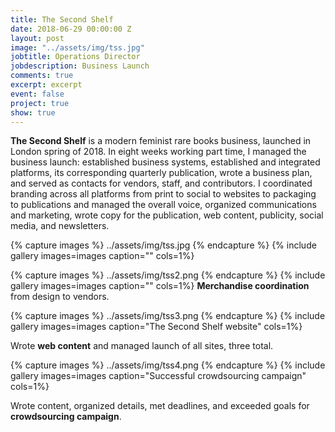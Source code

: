 ```yaml
---
title: The Second Shelf
date: 2018-06-29 00:00:00 Z
layout: post
image: "../assets/img/tss.jpg"
jobtitle: Operations Director
jobdescription: Business Launch 
comments: true
excerpt: excerpt
event: false
project: true
show: true
---
```


**The Second Shelf** is a modern feminist rare books business, launched in London spring of 2018. In eight weeks working part time, I managed the business launch: established business systems, established and integrated platforms, its corresponding quarterly publication, wrote a business plan, and served as contacts for vendors, staff, and contributors. I coordinated branding across all platforms from print to social to websites to packaging to publications and managed the overall voice, organized communications and marketing, wrote copy for the publication, web content, publicity, social media, and newsletters. 

{% capture images %}
  ../assets/img/tss.jpg
{% endcapture %}
{% include gallery images=images caption="" cols=1%}

{% capture images %}
	../assets/img/tss2.png
{% endcapture %}
{% include gallery images=images caption="" cols=1%}
**Merchandise coordination** from design to vendors. 

{% capture images %}
  ../assets/img/tss3.png
{% endcapture %}
{% include gallery images=images caption="The Second Shelf website" cols=1%}

Wrote **web content** and managed launch of all sites, three total. 

{% capture images %}
  ../assets/img/tss4.png
{% endcapture %}
{% include gallery images=images caption="Successful crowdsourcing campaign" cols=1%}

Wrote content, organized details, met deadlines, and exceeded goals for **crowdsourcing campaign**. 


